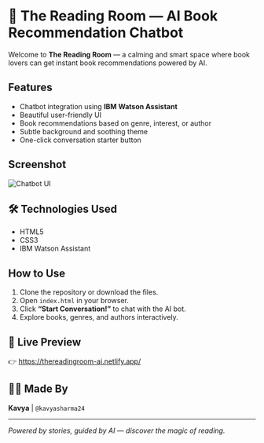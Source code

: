 # 🤖 The Reading Room — AI Book Recommendation Chatbot

Welcome to **The Reading Room** — a calming and smart space where book lovers can get instant book recommendations powered by AI.

## Features

- Chatbot integration using **IBM Watson Assistant**
- Beautiful user-friendly UI
- Book recommendations based on genre, interest, or author
- Subtle background and soothing theme
- One-click conversation starter button

## Screenshot

![Chatbot UI](https://images.unsplash.com/photo-1512820790803-83ca734da794?auto=format&fit=crop&w=1950&q=80)

## 🛠️ Technologies Used

- HTML5
- CSS3
- IBM Watson Assistant

## How to Use

1. Clone the repository or download the files.
2. Open `index.html` in your browser.
3. Click **“Start Conversation!”** to chat with the AI bot.
4. Explore books, genres, and authors interactively.

## 🔗 Live Preview

👉 https://thereadingroom-ai.netlify.app/

## 🧑‍💻 Made By 

**Kavya** | `@kavyasharma24`

---
*Powered by stories, guided by AI — discover the magic of reading.*

